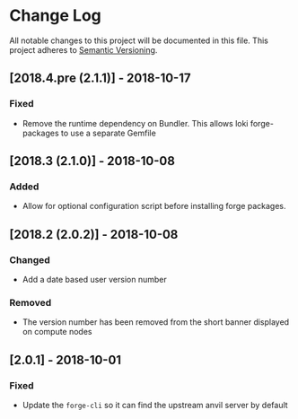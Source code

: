 # Change Log

All notable changes to this project will be documented in this file.
This project adheres to [Semantic Versioning](http://semver.org/).

## [2018.4.pre (2.1.1)] - 2018-10-17
### Fixed
- Remove the runtime dependency on Bundler. This allows loki forge-packages
  to use a separate Gemfile

## [2018.3 (2.1.0)] - 2018-10-08
### Added
- Allow for optional configuration script before installing forge packages.

## [2018.2 (2.0.2)] - 2018-10-08
### Changed
- Add a date based user version number

### Removed
- The version number has been removed from the short banner displayed on
  compute nodes

## [2.0.1] - 2018-10-01
### Fixed
- Update the `forge-cli` so it can find the upstream anvil server by default
